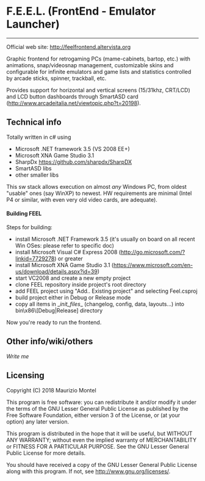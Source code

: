# F.E.E.L. (FrontEnd - Emulator Launcher)

---------------------------------------------------------------------------------------
Official web site: http://feelfrontend.altervista.org

Graphic frontend for retrogaming PCs (mame-cabinets, bartop, etc.) with animations, snap/videosnap management, customizable skins and configurable for infinite emulators and game lists and statistics controlled by arcade sticks, spinner, trackball, etc.

Provides support for horizontal and vertical screens (15/31khz, CRT/LCD) and LCD button dashboards through SmartASD card (http://www.arcadeitalia.net/viewtopic.php?t=20198).

## Technical info
Totally written in c# using
- Microsoft .NET framework 3.5 (VS 2008 EE+)
- Microsoft XNA Game Studio 3.1
- SharpDx https://github.com/sharpdx/SharpDX
- SmartASD libs
- other smaller libs

This sw stack allows execution on almost *any* Windows PC, from oldest "usable" ones (say WinXP) to newest.
HW requirements are minimal (Intel P4 or similar, with even very old video cards, are adequate).

#### Building FEEL

Steps for building:

- install Microsoft .NET Framework 3.5 (it's usually on board on all recent Win OSes: please refer to specific doc)
- install Microsoft Visual C# Express 2008 (http://go.microsoft.com/?linkid=7729278) or greater
- install Microsoft XNA Game Studio 3.1 (https://www.microsoft.com/en-us/download/details.aspx?id=39)
- start VC2008 and create a new empty project
- clone FEEL repository inside project's root directory
- add FEEL project using "Add.. Existing project" and selecting Feel.csproj
- build project either in Debug or Release mode
- copy all items in \__init_files__ (changelog, config, data, layouts...) into bin\x86\\[Debug|Release] directory 

Now you're ready to run the frontend.

## Other info/wiki/others
*Write me*

## Licensing
Copyright (C) 2018 Maurizio Montel

This program is free software: you can redistribute it and/or modify it under the terms of the GNU Lesser General Public License as published by the Free Software Foundation, either version 3 of the License, or (at your option) any later version.

This program is distributed in the hope that it will be useful, but WITHOUT ANY WARRANTY; without even the implied warranty of MERCHANTABILITY or FITNESS FOR A PARTICULAR PURPOSE. See the GNU Lesser General Public License for more details.

You should have received a copy of the GNU Lesser General Public License along with this program. If not, see http://www.gnu.org/licenses/.